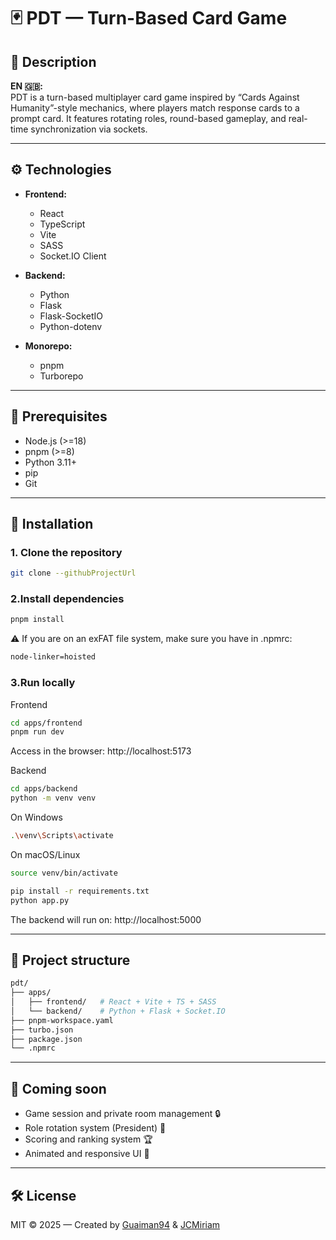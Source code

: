# 🃏 PDT — Turn-Based Card Game

## 📌 Description

**EN 🇬🇧:**  
PDT is a turn-based multiplayer card game inspired by “Cards Against Humanity”-style mechanics, where players match response cards to a prompt card. It features rotating roles, round-based gameplay, and real-time synchronization via sockets.

---

## ⚙️ Technologies

- **Frontend:**
  - React
  - TypeScript
  - Vite
  - SASS
  - Socket.IO Client

- **Backend:**
  - Python
  - Flask
  - Flask-SocketIO
  - Python-dotenv

- **Monorepo:**
  - pnpm
  - Turborepo

---

## 🧪 Prerequisites

- Node.js (>=18)
- pnpm (>=8)
- Python 3.11+
- pip
- Git

---

## 🚀 Installation

### 1. Clone the repository

```bash
git clone --githubProjectUrl
```

### 2.Install dependencies
```bash
pnpm install
```
⚠️ If you are on an exFAT file system, make sure you have in .npmrc:
```bash
node-linker=hoisted
```

### 3.Run locally
Frontend
```bash
cd apps/frontend
pnpm run dev
```
Access in the browser: http://localhost:5173

Backend
```bash
cd apps/backend
python -m venv venv
```

On Windows
```bash
.\venv\Scripts\activate
```

On macOS/Linux
```bash
source venv/bin/activate
```

```bash
pip install -r requirements.txt
python app.py
```
The backend will run on: http://localhost:5000

---

## 📂 Project structure
```bash
pdt/
├── apps/
│   ├── frontend/   # React + Vite + TS + SASS
│   └── backend/    # Python + Flask + Socket.IO
├── pnpm-workspace.yaml
├── turbo.json
├── package.json
└── .npmrc
```

---

## 🧩 Coming soon

- Game session and private room management 🔒  
- Role rotation system (President) 👑  
- Scoring and ranking system 🏆  
- Animated and responsive UI 🎨

---

## 🛠️ License
MIT © 2025 — Created by [Guaiman94](https://github.com/Guaiman94) & [JCMiriam](https://github.com/JCMiriam)

